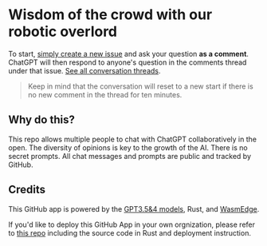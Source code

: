 # Wisdom of the crowd with our robotic overlord

To start, [simply create a new issue](https://github.com/second-state/chat-with-chatgpt/issues/new) and ask your question **as a comment**. ChatGPT will then respond to anyone's question in the comments thread under that issue. [See all conversation threads](https://github.com/second-state/chat-with-chatgpt/issues).

> Keep in mind that the conversation will reset to a new start if there is no new comment in the thread for ten minutes.

## Why do this?

This repo allows multiple people to chat with ChatGPT collaboratively in the open. The diversity of opinions is key to the growth of the AI. There is no secret prompts. All chat messages and prompts are public and tracked by GitHub.

## Credits

This GitHub app is powered by the [GPT3.5&4 models](https://openai.com/blog/introducing-chatgpt-and-whisper-apis), Rust, and [WasmEdge](https://github.com/WasmEdge/WasmEdge).

If you'd like to deploy this GitHub App in your own orgnization, please refer to [this repo](https://github.com/flows-network/chatgpt-github-app) including the source code in Rust and deployment instruction.
